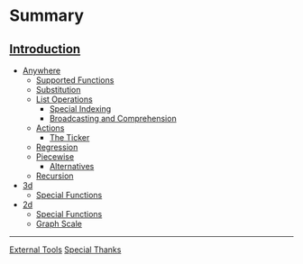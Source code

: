 # Summary
[Introduction](./intro.md)
----
- [Anywhere]()
  - [Supported Functions](./funcs.md)
  - [Substitution](./substitution/substitution.md)
  - [List Operations](./lists/listops.md)
    - [Special Indexing](./lists/indexing.md)
    - [Broadcasting and Comprehension](./lists/broadcasting.md)
  - [Actions](./actions/actions.md)
    - [The Ticker](./actions/ticker.md)
  - [Regression](./regression/regression.md)
  - [Piecewise](./piecewise/piecewise.md)
    - [Alternatives](./piecewise/alternatives.md)
  - [Recursion](./recursion/recursion.md)
- [3d]()
  - [Special Functions](./3d/funcs.md)
- [2d]()
  - [Special Functions](./2d/funcs.md)
  - [Graph Scale](./2d/scale.md)
----
[External Tools](./exttools.md)
[Special Thanks](../thanks.md)